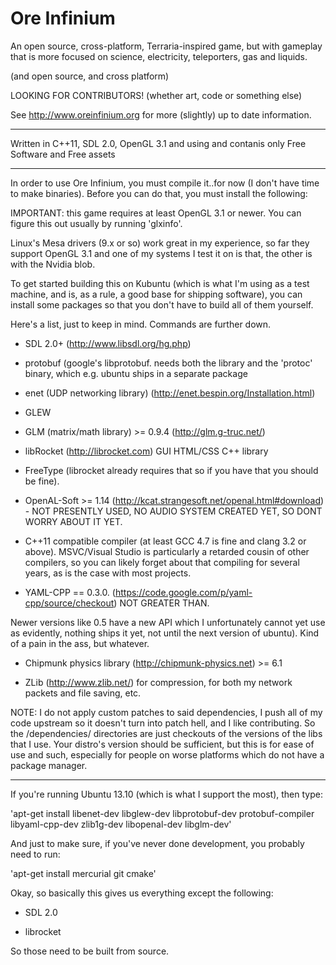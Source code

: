 # Ore Infinium
An open source, cross-platform, Terraria-inspired game, but with gameplay
that is more focused on science, electricity, teleporters, gas and liquids.

(and open source, and cross platform)

LOOKING FOR CONTRIBUTORS! (whether art, code or something else)

See http://www.oreinfinium.org for more (slightly) up to date information.

------------------------------------------------------------------------------------

Written in C++11, SDL 2.0, OpenGL 3.1 and using and contanis only Free Software and Free
assets


-----------------------------------------------------------------------------------

In order to use Ore Infinium, you must compile it..for now (I don't have time to make
binaries). Before you can do that, you must install the following:

IMPORTANT: this game requires at least OpenGL 3.1 or newer. You can figure this
out usually by running 'glxinfo'.

Linux's Mesa drivers (9.x or so) work great in my experience, so far they
support OpenGL 3.1 and one of my systems I test it on is that, the other
is with the Nvidia blob.

To get started building this on Kubuntu (which is what I'm using as a test
machine, and is, as a rule, a good base for shipping software), you can install
some packages so that you don't have to build all of them yourself.


Here's a list, just to keep in mind. Commands are further down.

* SDL 2.0+ (http://www.libsdl.org/hg.php)

* protobuf (google's libprotobuf. needs both the library and the 'protoc'
binary, which e.g. ubuntu ships in a separate package

* enet (UDP networking library) (http://enet.bespin.org/Installation.html)

* GLEW

* GLM (matrix/math library) >= 0.9.4 (http://glm.g-truc.net/)

* libRocket (http://librocket.com) GUI HTML/CSS C++ library

* FreeType (librocket already requires that so if you have that you should be
fine).

* OpenAL-Soft >= 1.14 (http://kcat.strangesoft.net/openal.html#download) - NOT
PRESENTLY USED, NO AUDIO SYSTEM CREATED YET, SO DONT WORRY ABOUT IT YET.

* C++11 compatible compiler (at least GCC 4.7 is fine and clang 3.2 or above).
MSVC/Visual Studio is particularly a retarded cousin of other compilers,
so you can likely forget about that compiling for several years,
as is the case with most projects.

* YAML-CPP == 0.3.0. (https://code.google.com/p/yaml-cpp/source/checkout) NOT GREATER THAN.

Newer versions like 0.5 have a new API which I unfortunately cannot yet use as
evidently, nothing ships it yet, not until the next version of ubuntu).
Kind of a pain in the ass, but whatever.


* Chipmunk physics library (http://chipmunk-physics.net) >= 6.1

* ZLib (http://www.zlib.net/)  for compression, for both my network packets and file saving, etc.

NOTE: I do not apply custom patches to said dependencies, I push all of my code
upstream so it doesn't turn into patch hell, and I like contributing. So the
/dependencies/ directories are just checkouts of the versions of the libs that I
use. Your distro's version should be sufficient, but this is for ease of use and
such, especially for people on worse platforms which do not have a package
manager.

-----------------------------------------------------------------------------------------


If you're running Ubuntu 13.10 (which is what I support the most), then type:

'apt-get install libenet-dev libglew-dev libprotobuf-dev protobuf-compiler
libyaml-cpp-dev zlib1g-dev libopenal-dev libglm-dev'

And just to make sure, if you've never done development, you probably need to
run:

'apt-get install mercurial git cmake'

Okay, so basically this gives us everything except the following:

* SDL 2.0

* librocket

So those need to be built from source.


